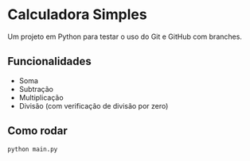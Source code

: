 # Calculadora Simples

Um projeto em Python para testar o uso do Git e GitHub com branches.

## Funcionalidades
- Soma
- Subtração
- Multiplicação
- Divisão (com verificação de divisão por zero)

## Como rodar

```bash
python main.py
